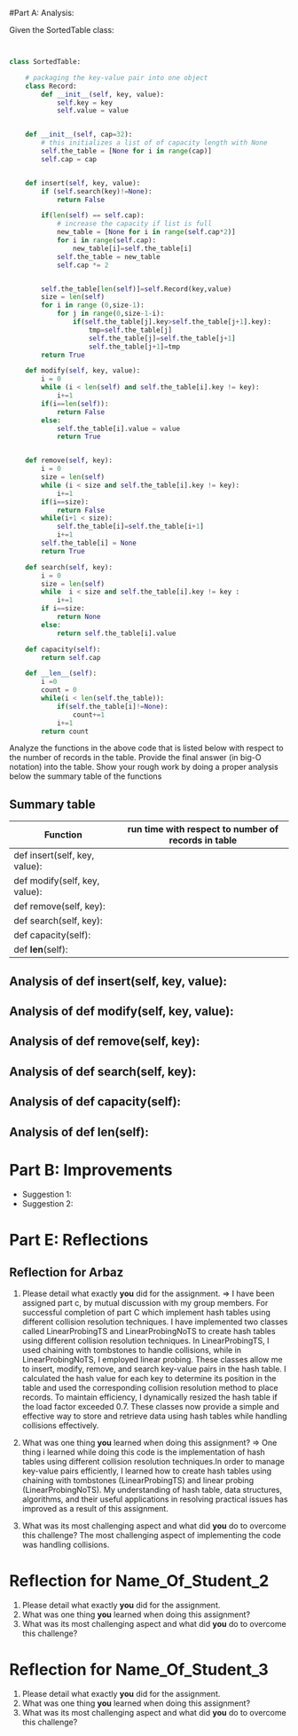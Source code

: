#Part A: Analysis:

Given the SortedTable class:
```python


class SortedTable:

	# packaging the key-value pair into one object
	class Record:
		def __init__(self, key, value):
			self.key = key
			self.value = value


	def __init__(self, cap=32):
		# this initializes a list of of capacity length with None
		self.the_table = [None for i in range(cap)]
		self.cap = cap


	def insert(self, key, value):
		if (self.search(key)!=None):
			return False

		if(len(self) == self.cap):
			# increase the capacity if list is full
			new_table = [None for i in range(self.cap*2)]
			for i in range(self.cap):
				new_table[i]=self.the_table[i]
			self.the_table = new_table
			self.cap *= 2


		self.the_table[len(self)]=self.Record(key,value)
		size = len(self)
		for i in range (0,size-1):
			for j in range(0,size-1-i):
				if(self.the_table[j].key>self.the_table[j+1].key):
					tmp=self.the_table[j]
					self.the_table[j]=self.the_table[j+1]
					self.the_table[j+1]=tmp
		return True

	def modify(self, key, value):
		i = 0
		while (i < len(self) and self.the_table[i].key != key):
			i+=1
		if(i==len(self)):
			return False
		else:
			self.the_table[i].value = value
			return True


	def remove(self, key):
		i = 0
		size = len(self)
		while (i < size and self.the_table[i].key != key):
			i+=1
		if(i==size):
			return False
		while(i+1 < size):
			self.the_table[i]=self.the_table[i+1]
			i+=1
		self.the_table[i] = None
		return True

	def search(self, key):
		i = 0
		size = len(self)
		while  i < size and self.the_table[i].key != key :
			i+=1
		if i==size:
			return None
		else:
			return self.the_table[i].value

	def capacity(self):
		return self.cap

	def __len__(self):
		i =0
		count = 0
		while(i < len(self.the_table)):
			if(self.the_table[i]!=None):
				count+=1
			i+=1
		return count


```
Analyze the functions in the above code that is listed below with respect to the number of records in the table.  Provide the final answer (in big-O notation) into the table.  Show your rough work by doing a proper analysis below the summary table of the functions

## Summary table

| Function | run time with respect to number of records in table | 
|---|---|
|def insert(self, key, value):| |
|def modify(self, key, value):| |
|def remove(self, key):| |
|def search(self, key):| |
|def capacity(self):| |
|def __len__(self):| |

## Analysis of 	def insert(self, key, value):


## Analysis of def modify(self, key, value):


## Analysis of def remove(self, key):


## Analysis of def search(self, key):


## Analysis of def capacity(self):


## Analysis of def __len__(self):


# Part B: Improvements

* Suggestion 1:
* Suggestion 2:


# Part E: Reflections


## Reflection for Arbaz

1. Please detail what exactly **you** did for the assignment.
=> I have been assigned part c, by mutual discussion with my group members. For successful completion of part C which implement hash tables using different collision resolution techniques. I have implemented two classes called LinearProbingTS and LinearProbingNoTS to create hash tables using different collision resolution techniques. In LinearProbingTS, I used chaining with tombstones to handle collisions, while in LinearProbingNoTS, I employed linear probing. These classes allow me to insert, modify, remove, and search key-value pairs in the hash table. I calculated the hash value for each key to determine its position in the table and used the corresponding collision resolution method to place records. To maintain efficiency, I dynamically resized the hash table if the load factor exceeded 0.7. These classes now provide a simple and effective way to store and retrieve data using hash tables while handling collisions effectively.

2. What was one thing **you** learned when doing this assignment?
=> One thing i learned while doing this code is the implementation of hash tables using different collision resolution techniques.In order to manage key-value pairs efficiently, I learned how to create hash tables using chaining with tombstones (LinearProbingTS) and linear probing (LinearProbingNoTS). My understanding of hash table, data structures, algorithms, and their useful applications in resolving practical issues has improved as a result of this assignment.

3. What was its most challenging aspect and what did **you** do to overcome this challenge?
The most challenging aspect of implementing the code was handling collisions.


# Reflection for Name_Of_Student_2

1. Please detail what exactly **you** did for the assignment.
2. What was one thing **you** learned when doing this assignment?
3. What was its most challenging aspect and what did **you** do to overcome this challenge?



# Reflection for Name_Of_Student_3

1. Please detail what exactly **you** did for the assignment.
2. What was one thing **you** learned when doing this assignment?
3. What was its most challenging aspect and what did **you** do to overcome this challenge?








